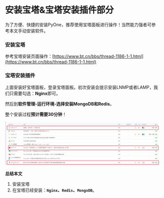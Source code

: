 # 安装宝塔&宝塔安装插件部分

为了方便、快捷的安装PyOne，推荐使用宝塔面板进行操作！当然能力强者可参考本文手动安装软件。

### 安装宝塔

参考宝塔安装页面操作：[https://www.bt.cn/bbs/thread-1186-1-1.html](https://www.bt.cn/bbs/thread-1186-1-1.html)

### 宝塔安装插件

上面安装好宝塔面板，登录宝塔面板。初次安装会提示安装LNMP或者LAMP，我们只需要勾选：**Nginx**即可。

然后到**软件管理-运行环境-选择安装MongoDB和Redis**。

整个安装过程**预计需要30分钟**！

![](../.gitbook/assets/snipaste_2018-11-16_11-12-46.png)

**总结本文**

1. 安装宝塔
2. 在宝塔已经安装：**`Nginx`、`Redis`、`MongoDB`**。

